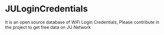 # JULoginCredentials
It is an open source database of WiFi Login Credentials, Please contribute in the project to get free data on JU Network
